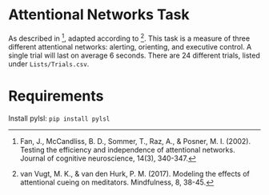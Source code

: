 # Attentional Networks Task

As described in [^1], adapted according to [^2]. This task is a measure of three different attentional networks: alerting, orienting, and executive control. A single trial will last on average 6 seconds. There are 24 different trials, listed under `Lists/Trials.csv`.

# Requirements

Install pylsl: `pip install pylsl`

[^1]: Fan, J., McCandliss, B. D., Sommer, T., Raz, A., & Posner, M. I. (2002). Testing the efficiency and independence of attentional networks. Journal of cognitive neuroscience, 14(3), 340-347.

[^2]: van Vugt, M. K., & van den Hurk, P. M. (2017). Modeling the effects of attentional cueing on meditators. Mindfulness, 8, 38-45.